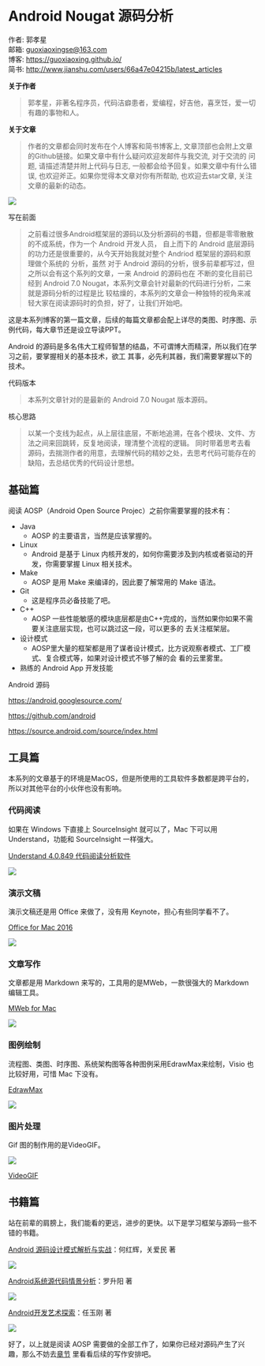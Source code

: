 # Android Nougat 源码分析

作者: 郭孝星<br/>
邮箱: guoxiaoxingse@163.com<br/>
博客: https://guoxiaoxing.github.io/<br/>
简书: http://www.jianshu.com/users/66a47e04215b/latest_articles<br/>

**关于作者**

>郭孝星，非著名程序员，代码洁癖患者，爱编程，好吉他，喜烹饪，爱一切有趣的事物和人。

**关于文章**

>作者的文章都会同时发布在个人博客和简书博客上, 文章顶部也会附上文章的Github链接。如果文章中有什么疑问欢迎发邮件与我交流, 对于交流的
问题, 请描述清楚并附上代码与日志, 一般都会给予回复。如果文章中有什么错误, 也欢迎斧正。如果你觉得本文章对你有所帮助, 也欢迎去star文章,
关注文章的最新的动态。

<img src="https://github.com/guoxiaoxing/android-framework-source-code-analysis/raw/master/art/android_7_nougat.jpg"/>

写在前面

>之前看过很多Android框架层的源码以及分析源码的书籍，但都是零零散散的不成系统，作为一个 Android 开发人员，
自上而下的 Android 底层源码的功力还是很重要的，从今天开始我就对整个 Andriod 框架层的源码和原理做个系统的
分析，虽然 对于 Android 源码的分析，很多前辈都写过，但之所以会有这个系列的文章，一来 Android 的源码也在
不断的变化目前已经到 Android 7.0 Nougat，本系列文章会针对最新的代码进行分析，二来就是源码分析的过程是比
较枯燥的，本系列的文章会一种独特的视角来减轻大家在阅读源码时的负担，好了，让我们开始吧。

这是本系列博客的第一篇文章，后续的每篇文章都会配上详尽的类图、时序图、示例代码，每大章节还是设立导读PPT。

Android 的源码是多名伟大工程师智慧的结晶，不可谓博大而精深，所以我们在学习之前，要掌握相关的基本技术，欲工
其事，必先利其器，我们需要掌握以下的技术。

代码版本

>本系列文章针对的是最新的 Android 7.0 Nougat 版本源码。

核心思路

>以某一个支线为起点，从上层往底层，不断地追溯，在各个模块、文件、方法之间来回跳转，反复地阅读，理清整个流程的逻辑。
同时带着思考去看源码，去揣测作者的用意，去理解代码的精妙之处，去思考代码可能存在的缺陷，去总结优秀的代码设计思想。

## 基础篇

阅读 AOSP（Android Open Source Projec）之前你需要掌握的技术有：

- Java
    * AOSP 的主要语言，当然是应该掌握的。
- Linux
    * Android 是基于 Linux 内核开发的，如何你需要涉及到内核或者驱动的开发，你需要掌握 Linux 相关技术。
- Make
    * AOSP 是用 Make 来编译的，因此要了解常用的 Make 语法。
- Git
    * 这是程序员必备技能了吧。
- C++
    * AOSP 一些性能敏感的模块底层都是由C++完成的，当然如果你如果不需要关注底层实现，也可以跳过这一段，可以更多的
    去关注框架层。
- 设计模式
    * AOSP里大量的框架都是用了谋者设计模式，比方说观察者模式、工厂模式、复合模式等，如果对设计模式不够了解的会
    看的云里雾里。
- 熟练的 Android App 开发技能


Android 源码

https://android.googlesource.com/

https://github.com/android

https://source.android.com/source/index.html

## 工具篇

本系列的文章基于的环境是MacOS，但是所使用的工具软件多数都是跨平台的，所以对其他平台的小伙伴也没有影响。

### 代码阅读

如果在 Windows 下直接上 SourceInsight 就可以了，Mac 下可以用 Understand，功能和 SourceInsight 一样强大。

[Understand 4.0.849 代码阅读分析软件](http://xclient.info/s/understand.html)

<img src="https://github.com/guoxiaoxing/android-framework-source-code-analysis/raw/master/art/understand.png"/>

### 演示文稿

演示文稿还是用 Office 来做了，没有用 Keynote，担心有些同学看不了。

[Office for Mac 2016 ](http://xclient.info/s/office-for-mac-2016.html)

<img src="https://github.com/guoxiaoxing/android-framework-source-code-analysis/raw/master/art/office_for_mac.png"/>

### 文章写作

文章都是用 Markdown 来写的，工具用的是MWeb，一款很强大的 Markdown 编辑工具。

[MWeb for Mac](http://www.mweb.im/)

<img src="https://github.com/guoxiaoxing/android-framework-source-code-analysis/raw/master/art/nweb_for_mac.png"/>

### 图例绘制

流程图、类图、时序图、系统架构图等各种图例采用EdrawMax来绘制，Visio 也比较好用，可惜 Mac 下没有。

[EdrawMax](http://xclient.info/s/edraw-max.html)

<img src="https://github.com/guoxiaoxing/android-framework-source-code-analysis/raw/master/art/EdrawMax.png"/>

### 图片处理

Gif 图的制作用的是VideoGIF。

<img src="https://github.com/guoxiaoxing/android-framework-source-code-analysis/raw/master/art/VideoGIF.png"/>

[VideoGIF](http://xclient.info/s/videogif.html)

## 书籍篇

站在前辈的肩膀上，我们能看的更远，进步的更快。以下是学习框架与源码一些不错的书籍。

[Android 源码设计模式解析与实战](https://item.jd.com/11793928.html)：何红辉，关爱民 著

<img src="https://github.com/guoxiaoxing/android-framework-source-code-analysis/raw/master/art/android_source_code_design_pattern.png"/>

[Android系统源代码情景分析](https://item.jd.com/11838754.html)：罗升阳 著

<img src="https://github.com/guoxiaoxing/android-framework-source-code-analysis/raw/master/art/android_source_code_scenario_analysis.png"/>

[Android开发艺术探索](https://item.jd.com/11760209.html)：任玉刚 著

<img src="https://github.com/guoxiaoxing/android-framework-source-code-analysis/raw/master/art/android_develop_art_explore.png"/>

好了，以上就是阅读 AOSP 需要做的全部工作了，如果你已经对源码产生了兴趣，那么不妨去[章节](https://github.com/guoxiaoxing/android-framework-source-code-analysis/blob/master/doc/章节.md)
里看看后续的写作安排吧。



